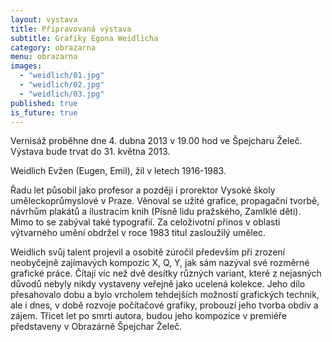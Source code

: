 ```yaml
---
layout: vystava
title: Připravovaná výstava
subtitle: Grafiky Egona Weidlicha
category: obrazarna
menu: obrazarna
images:
  - "weidlich/01.jpg"
  - "weidlich/02.jpg"
  - "weidlich/03.jpg"
published: true
is_future: true
---
```

Vernisáž proběhne dne 4. dubna 2013 v 19.00 hod ve Špejcharu Želeč.
Výstava bude trvat do 31. května 2013.

Weidlich Evžen (Eugen, Emil), žil v letech 1916-1983.

Řadu let působil jako profesor a později i prorektor Vysoké školy uměleckoprůmyslové v Praze. Věnoval se užité grafice, propagační tvorbě, návrhům plakátů a ilustracím knih (Písně lidu pražského, Zamlklé děti). Mimo to se zabýval také typografií. Za celoživotní přínos v oblasti výtvarného umění obdržel v roce 1983 titul zasloužilý umělec.

Weidlich svůj talent projevil a osobitě zúročil především při zrození neobyčejně zajímavých kompozic X, Q, Y, jak sám nazýval své rozměrné grafické práce. Čítají víc než dvě desítky různých variant, které z nejasných důvodů nebyly nikdy vystaveny veřejně jako ucelená kolekce. Jeho dílo přesahovalo dobu a bylo vrcholem tehdejších možností grafických technik, ale i dnes, v době rozvoje počítačové grafiky, probouzí jeho tvorba obdiv a zájem.
Třicet let po smrti autora, budou jeho kompozice v premiéře představeny v Obrazárně Špejchar Želeč.
